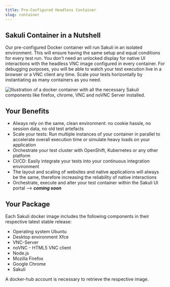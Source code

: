 ```yaml
---
title: Pre-Configured Headless Container
slug: container
---
```

## Sakuli Container in a Nutshell

Our pre-configured Docker container will run Sakuli in an isolated environment. This will ensure having the same setup and equal conditions for every test run. You don't need an unlocked display for native UI interactions with the headless VNC image configured in every container. For debugging purposes, you will be able to watch your test execution live in a browser or a VNC client any time. Scale your tests horizontally by instantiating as many containers as you need.

<img src="/images/content/container.svg" alt="Illustration of a docker container with all the necessary Sakuli components like firefox, chrome, VNC and noVNC Server installed." style="max-height: 400px;" />

## Your Benefits

- Always rely on the same, clean environment: no cookie hassle, no session data, no old test artefacts
- Scale your tests: Run multiple instances of your container in parallel to accelerate overall execution time or simulate heavy loads on your application
- Orchestrate your test cluster with OpenShift, Kubernetes or any other platform
- CI/CD: Easily integrate your tests into your continuous integration environment
- The layout and scaling of websites and native applications will always be the same, therefore increasing the reliability of native interactions
- Orchestrate, execute and alter your test container within the Sakuli UI portal --> __*coming soon*__


## Your Package

Each Sakuli docker image includes the following components in their respective latest stable release:

- Operating system Ubuntu
- Desktop environment Xfce
- VNC-Server
- noVNC - HTML5 VNC client
- Node.js
- Mozilla Firefox
- Google Chrome
- Sakuli

A docker-hub account is necessary to retrieve the respective image.
